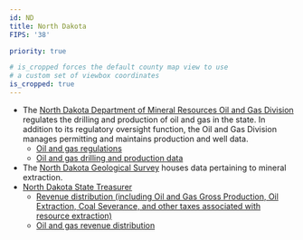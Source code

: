 ```yaml
---
id: ND
title: North Dakota
FIPS: '38'

priority: true

# is_cropped forces the default county map view to use
# a custom set of viewbox coordinates
is_cropped: true
---
```

* The [North Dakota Department of Mineral Resources Oil and Gas Division](https://www.dmr.nd.gov/oilgas/) regulates the drilling and production of oil and gas in the state. In addition to its regulatory oversight function, the Oil and Gas Division manages permitting and maintains production and well data.
  - [Oil and gas regulations](https://www.dmr.nd.gov/oilgas/rules/rulebook.pdf)
  - [Oil and gas drilling and production data](https://www.dmr.nd.gov/oilgas/stats/statisticsvw.asp)
* The [North Dakota Geological Survey](https://www.dmr.nd.gov/ndgs/) houses data pertaining to mineral extraction.
* [North Dakota State Treasurer](http://www.nd.gov/treasurer)
  - [Revenue distribution (including Oil and Gas Gross Production, Oil Extraction, Coal Severance, and other taxes associated with resource extraction)](http://www.nd.gov/treasurer/revenue-distribution/)
  - [Oil and gas revenue distribution](http://www.nd.gov/treasurer/how-is-oil-and-gas-tax-revenue-distributed/)
